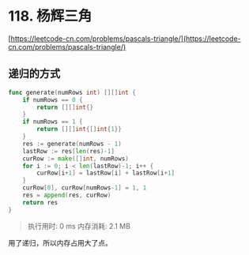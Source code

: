 # 118. 杨辉三角
[https://leetcode-cn.com/problems/pascals-triangle/](https://leetcode-cn.com/problems/pascals-triangle/) 
## 递归的方式
```go
func generate(numRows int) [][]int {
	if numRows == 0 {
		return [][]int{}
	}
	if numRows == 1 {
		return [][]int{[]int{1}}
	}
	res := generate(numRows - 1)
	lastRow := res[len(res)-1]
	curRow := make([]int, numRows)
	for i := 0; i < len(lastRow)-1; i++ {
		curRow[i+1] = lastRow[i] + lastRow[i+1]
	}
	curRow[0], curRow[numRows-1] = 1, 1
	res = append(res, curRow)
	return res
}
```
>执行用时: 0 ms
内存消耗: 2.1 MB

用了递归，所以内存占用大了点。
